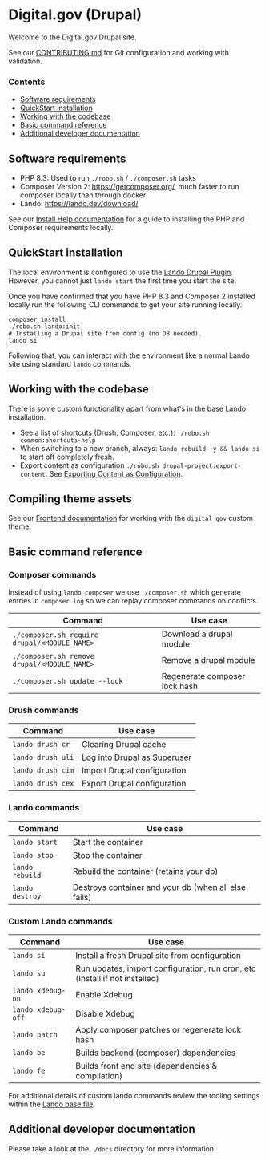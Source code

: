 # Digital.gov (Drupal)

Welcome to the Digital.gov Drupal site.

See our [CONTRIBUTING.md](CONTRIBUTING.md) for Git configuration and working with validation.

### Contents

- [Software requirements](#software-requirements)
- [QuickStart installation](#quickstart-installation)
- [Working with the codebase](#working-with-the-codebase)
- [Basic command reference](#basic-command-reference)
- [Additional developer documentation](#additional-developer-documentation)

## Software requirements

* PHP 8.3: Used to run `./robo.sh` / `./composer.sh` tasks
* Composer Version 2: https://getcomposer.org/, much faster to run composer locally than through docker
* Lando: https://lando.dev/download/

See our [Install Help documentation](docs/install-help.md) for a guide to installing the PHP and Composer
requirements locally.

## QuickStart installation

The local environment is configured to use
the [Lando Drupal Plugin](https://docs.lando.dev/plugins/drupal/getting-started.html). However, you cannot
just `lando start` the first time you start the site.

Once you have confirmed that you have PHP 8.3 and Composer 2 installed locally run the following CLI commands to get your
site running locally.

```
composer install
./robo.sh lando:init
# Installing a Drupal site from config (no DB needed).
lando si
```

Following that, you can interact with the environment like a normal Lando site using standard `lando` commands.

## Working with the codebase

There is some custom functionality apart from what's in the base Lando installation.

* See a list of shortcuts (Drush, Composer, etc.): `./robo.sh common:shortcuts-help`
* When switching to a new branch, always: `lando rebuild -y && lando si` to start off completely fresh.
* Export content as configuration `./robo.sh drupal-project:export-content`.
  See [Exporting Content as Configuration](docs/backend#exporting-content-as-configuration).

## Compiling theme assets

See our [Frontend documentation](docs/frontend.md) for working with the `digital_gov` custom theme.

## Basic command reference

### Composer commands
Instead of using `lando composer` we use `./composer.sh` which generate entries in `composer.log` so we can replay composer commands on conflicts.

| **Command**                                  | **Use case**                  |
|----------------------------------------------|-------------------------------|
| `./composer.sh require drupal/<MODULE_NAME>` | Download a drupal module      |
| `./composer.sh remove drupal/<MODULE_NAME>`  | Remove a drupal module        |
| `./composer.sh update --lock`                | Regenerate composer lock hash |

### Drush commands

| **Command**       | **Use case**                 |
|-------------------|------------------------------|
| `lando drush cr`  | Clearing Drupal cache        |
| `lando drush uli` | Log into Drupal as Superuser |
| `lando drush cim` | Import Drupal configuration  |
| `lando drush cex` | Export Drupal configuration  |

### Lando commands

| **Command**     | **Use case**                                         |
|-----------------|------------------------------------------------------|
| `lando start`   | Start the container                                  |
| `lando stop`    | Stop the container                                   |
| `lando rebuild` | Rebuild the container (retains your db)              |
| `lando destroy` | Destroys container and your db (when all else fails) |

### Custom Lando commands

| **Command**        | **Use case**                                                                |
|--------------------|-----------------------------------------------------------------------------|
| `lando si`         | Install a fresh Drupal site from configuration                              |
| `lando su`         | Run updates, import configuration, run cron, etc (Install if not installed) |
| `lando xdebug-on`  | Enable Xdebug                                                               |
| `lando xdebug-off` | Disable Xdebug                                                              |
| `lando patch`      | Apply composer patches or regenerate lock hash                              |
| `lando be`         | Builds backend (composer) dependencies                                      |
| `lando fe`         | Builds front end site (dependencies & compilation)                          |

For additional details of custom lando commands review the tooling settings within the [Lando base file](.lando.dist.yml).

## Additional developer documentation

Please take a look at the `./docs` directory for more information.
